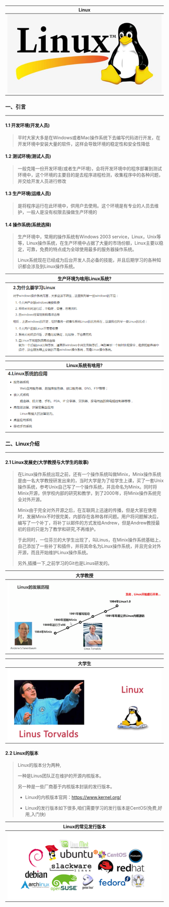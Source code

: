 |                   Linux                    |
| :----------------------------------------: |
| ![1586185429977](assets/1586185429977.png) |

### 一、引言

--------

#### 1.1 开发环境(开发人员)

> 平时大家大多是在Windows或者Mac操作系统下去编写代码进行开发，在开发环境中安装大量的软件，这样会导致环境的稳定性和安全性降低

#### 1.2 测试环境(测试人员)

> 一般克隆一份开发环境(或者生产环境)，会将开发环境中的程序部署到测试环境中，这个环境的主要目的是去程序进程检测，收集程序中的各种问题，并交给开发人员进行修改



#### 1.3 生产环境(运维人员)

> 是将程序运行在此环境中，供用户去使用。这个环境是有专业的人员去维护，一般人是没有权限去操做生产环境的



#### 1.4 操作系统(系统选择)

> 生产环境中，常用的操作系统有Windows 2003 service，Linux，Unix等等，Linux操作系统，在生产环境中占据了大量的市场份额，Linux主要以稳定，可靠，免费的特点成为全球使用最多的服务器操作系统。
>
> Linux系统现在已经成为后台开发人员必备的技能，并且后期学习的各种知识都会涉及到Linux操作系统。

|          生产环境为啥用Linux系统?          |
| :----------------------------------------: |
| ![1625451823430](assets/1625451823430.png) |

|              Linux系统有啥用?              |
| :----------------------------------------: |
| ![1625457601477](assets/1625457601477.png) |



### 二、Linux介绍

----

#### 2.1 Linux发展史(大学教授与大学生的故事)

> 在Linux操作系统出现之前，还有一个操作系统叫做Minix，Minix操作系统是由一名大学教授研发出来的，当时大学是为了给学生上课，买了一套Unix操作系统，参考Unix自己写了一个操作系统，并且命名为Minix。同时将Minix开源，供学校内部的研究和教学，到了2000年，将Minix操作系统完全对外开源。
>
> Minix由于完全对外开源之后，在互联网上迅速的传播，但是大家在使用时，发展Minix不时很完美，内部存在各种各样问题。用户将问题解决后，编写了一个补丁，将补丁以邮件的方式发给Andrew，但是Andrew教授最初的目的只是为了教学和研究,不再维护。
>
> 于此同时，一位芬兰的大学生出现了，叫Linus，在Minix操作系统基础上，自己添加了一些补丁和插件，并将其命名为Linux操作系统，并且完全对外开源，而且开始维护Linux操作系统。
>
> 另外,插播一下,之前学习的Git也是Linus研发的。

|                           大学教授                           |
| :----------------------------------------------------------: |
| ![image-20220107153700984](assets/image-20220107153700984.png) |

|                   大学生                   |
| :----------------------------------------: |
| ![1586225837185](assets/1586225837185.png) |



#### 2.2 Linux的版本

> Linux的版本分为两种,
>
> 一种是Linus团队正在维护的开源内核版本。
>
> 另一种是一些厂商基于内核版本封装的发行版本。
>
>    - Linux的内核版本官网：https://www.kernel.org/
>
> - Linux的发行版本如下很多,咱们需要学习的发行版本是CentOS(免费,好用,入门快)

|            Linux的常见发行版本             |
| :----------------------------------------: |
| ![1586227096086](assets/1586227096086.png) |

